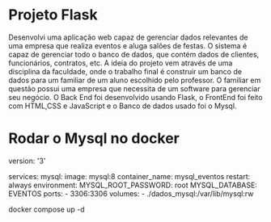 <p style="text-align: justify">

# Projeto Flask

Desenvolvi uma aplicação web capaz de gerenciar dados relevantes de uma empresa que realiza eventos 
e aluga salões de festas. O sistema é capaz de gerenciar todo o banco de dados, que contém dados de 
clientes, funcionários, contratos, etc. A ideia do projeto vem através de uma disciplina da 
faculdade, onde o trabalho final é construir um banco de dados para um familiar de um aluno escolhido
pelo professor. O familiar em questão possui uma empresa que necessita de um software para gerenciar 
seu negócio. O Back End foi desenvolvido usando Flask, o FrontEnd foi feito com HTML,CSS e JavaScript
e o Banco de dados usado foi o Mysql.

# Rodar o Mysql no docker

  version: '3'

services:
  mysql:
    image: mysql:8
    container_name: mysql_eventos
    restart: always
    environment:
        MYSQL_ROOT_PASSWORD: root
        MYSQL_DATABASE: EVENTOS
    ports:
        - 3306:3306
    volumes:
      - ./dados_mysql:/var/lib/mysql:rw

  docker compose up -d
